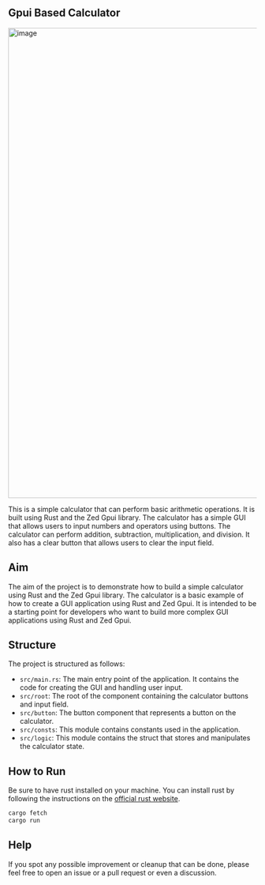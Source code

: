 ## Gpui Based Calculator

<img width="952" alt="image" src="https://github.com/kriskw1999/gpui-calculator/assets/71312948/1bfc2f8f-98ed-4d20-93e5-0090ab2ac0e2">

This is a simple calculator that can perform basic arithmetic operations. It is built using Rust and the Zed Gpui library. The calculator has a simple GUI that allows users to input numbers and operators using buttons. The calculator can perform addition, subtraction, multiplication, and division. It also has a clear button that allows users to clear the input field.

## Aim

The aim of the project is to demonstrate how to build a simple calculator using Rust and the Zed Gpui library. The calculator is a basic example of how to create a GUI application using Rust and Zed Gpui. It is intended to be a starting point for developers who want to build more complex GUI applications using Rust and Zed Gpui.

## Structure

The project is structured as follows:

- `src/main.rs`: The main entry point of the application. It contains the code for creating the GUI and handling user input.
- `src/root`: The root of the component containing the calculator buttons and input field.
- `src/button`: The button component that represents a button on the calculator.
- `src/consts`: This module contains constants used in the application.
- `src/logic`: This module contains the struct that stores and manipulates the calculator state.

## How to Run

Be sure to have rust installed on your machine. You can install rust by following the instructions on the [official rust website](https://www.rust-lang.org/tools/install).

```bash
cargo fetch
cargo run
```

## Help

If you spot any possible improvement or cleanup that can be done, please feel free to open an issue or a pull request or even a discussion.
